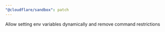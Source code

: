 ```yaml
---
"@cloudflare/sandbox": patch
---
```


Allow setting env variables dynamically and remove command restrictions
